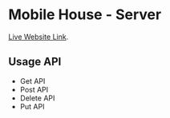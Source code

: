 # Mobile House - Server

[Live Website Link](https://github.com/facebook/create-react-app).

## Usage API
* Get API
* Post API
* Delete API
* Put API